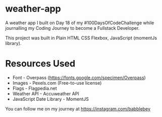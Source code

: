 # weather-app

A weather app I built on Day 18 of my #100DaysOfCodeChallenge while journalling my Coding Journey to become a Fullstack Developer.

This project was built in Plain HTML CSS Flexbox, JavaScript (momentJs library).

# Resources Used
- Font - Overpass (https://fonts.google.com/specimen/Overpass)
- Images - Pexels.com (Free-to-use license)
- Flags - Flagpedia.net
- Weather API -  Accuweather API
- JavaScript Date Library - MomentJS

You can follow me on my journey at https://instagram.com/babblebey